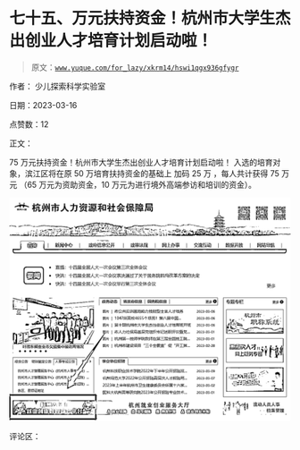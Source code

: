 # 七十五、万元扶持资金！杭州市大学生杰出创业人才培育计划启动啦！

> 原文：[`www.yuque.com/for_lazy/xkrm14/hswi1qgx936gfygr`](https://www.yuque.com/for_lazy/xkrm14/hswi1qgx936gfygr)

作者： 少儿探索科学实验室

日期：2023-03-16

点赞数：12

正文：

75 万元扶持资金！杭州市大学生杰出创业人才培育计划启动啦！ 入选的培育对象，滨江区将在原 50 万培育扶持资金的基础上 加码 25 万 ，每人共计获得 75 万元 （65 万元为资助资金，10 万元为进行境外高端参访和培训的资金）。

![](img/b451b9a0d4c91962e0457f3aefbb8ae1.png)  

评论区：

